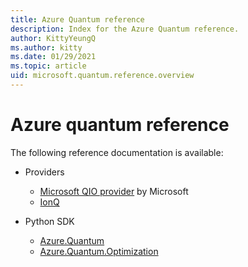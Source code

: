 ```yaml
---
title: Azure Quantum reference
description: Index for the Azure Quantum reference.
author: KittyYeungQ
ms.author: kitty
ms.date: 01/29/2021
ms.topic: article
uid: microsoft.quantum.reference.overview
---
```


# Azure quantum reference

The following reference documentation is available:

- Providers
  - [Microsoft QIO provider](xref:microsoft.quantum.optimization.providers.microsoft.qio) by Microsoft
  - [IonQ](xref:microsoft.quantum.providers.ionq)

- Python SDK
  - [Azure.Quantum](xref:microsoft.quantum.reference.python-sdk.azure.quantum)
  - [Azure.Quantum.Optimization](xref:microsoft.quantum.reference.python-sdk.azure.quantum.optimization)
